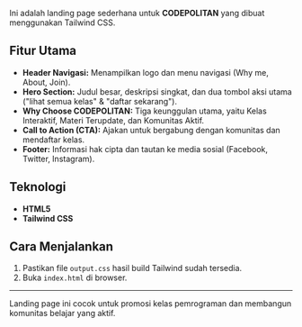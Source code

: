 Ini adalah landing page sederhana untuk **CODEPOLITAN** yang dibuat menggunakan Tailwind CSS.

## Fitur Utama

- **Header Navigasi:** Menampilkan logo dan menu navigasi (Why me, About, Join).
- **Hero Section:** Judul besar, deskripsi singkat, dan dua tombol aksi utama ("lihat semua kelas" & "daftar sekarang").
- **Why Choose CODEPOLITAN:** Tiga keunggulan utama, yaitu Kelas Interaktif, Materi Terupdate, dan Komunitas Aktif.
- **Call to Action (CTA):** Ajakan untuk bergabung dengan komunitas dan mendaftar kelas.
- **Footer:** Informasi hak cipta dan tautan ke media sosial (Facebook, Twitter, Instagram).

## Teknologi

- **HTML5**
- **Tailwind CSS**

## Cara Menjalankan

1. Pastikan file `output.css` hasil build Tailwind sudah tersedia.
2. Buka `index.html` di browser.

---

Landing page ini cocok untuk promosi kelas pemrograman dan membangun komunitas belajar yang aktif.